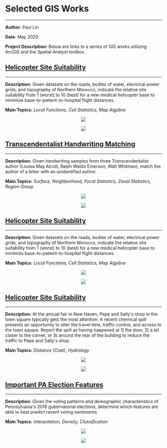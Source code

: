 # Selected GIS Works
---
**Author**: Paul Lin

**Date**: May 2020

**Project Description:** Below are links to a series of GIS works utilizing ArcGIS and the Spatial Analyst toolbox.

## <a href="/pdf/helicopter_presentation.pdf"> Helicopter Site Suitability </a>
---
**Description:** Given datasets on the roads, bodies of water, electrical power grids, and topography of Northern Morocco, indicate the relative site suitability from 1 (worst) to 10 (best) for a new medical helicopter base to minimize base-to-patient-to-hospital flight distances.

**Main Topics:** <i> Local Functions, Cell Statistics, Map Algebra </i>
<p align = "center"><img src="https://github.com/paulslin/paulslin.github.io/blob/main/images/GIS/helicopter_thumbnail.PNG?raw=true"></p>
<p align = "center"><img src="https://github.com/paulslin/paulslin.github.io/blob/main/images/GIS/helicopter_flow.PNG?raw=true"></p>

## <a href="/pdf/handwriting_presentation.pdf"> Transcendentalist Handwriting Matching </a>
---
**Description:** Given handwriting samples from three Transcendentalist author (Louisa May Alcott, Ralph Waldo Emerson, Walt Whitman), match the author of a letter with an unidentified author.

**Main Topics:** <i>Surface, Neighborhood, Focal Statistics, Zonal Statistics, Region Group</i>
<p align = "center"><img src="https://github.com/paulslin/paulslin.github.io/blob/main/images/GIS/handwriting_thumbnail.PNG?raw=true"></p>
<p align = "center"><img src="https://github.com/paulslin/paulslin.github.io/blob/main/images/GIS/handwriting_flow.PNG?raw=true"></p>

## <a href="/pdf/celltower_presentation.pdf"> Helicopter Site Suitability </a>
---
**Description:** Given datasets on the roads, bodies of water, electrical power grids, and topography of Northern Morocco, indicate the relative site suitability from 1 (worst) to 10 (best) for a new medical helicopter base to minimize base-to-patient-to-hospital flight distances.

**Main Topics:** <i> Local Functions, Cell Statistics, Map Algebra </i>
<p align = "center"><img src="https://github.com/paulslin/paulslin.github.io/blob/main/images/GIS/celltower_thumbnail.PNG?raw=true"></p>
<p align = "center"><img src="https://github.com/paulslin/paulslin.github.io/blob/main/images/GIS/celltower_flow.PNG?raw=true"></p>

## <a href="/pdf/traffic_presentation.pdf"> Helicopter Site Suitability </a>
---
**Description:**  At the annual fair in New Haven, Pepe and Sally's shop in the town square typically gets the most attention.  A recent chemical spill presents an opportunity to alter the travel time, traffic control, and access to the town square.  Report the spill as having happened at 1) the door, 2) a bit closer to the corner, or 3) around the rear of the building to reduce the traffic to Pepe and Sally's shop.

**Main Topics:** <i> Distance (Cost), Hydrology </i>
<p align = "center"><img src="https://github.com/paulslin/paulslin.github.io/blob/main/images/GIS/traffic_thumbnail.PNG?raw=true"></p>
<p align = "center"><img src="https://github.com/paulslin/paulslin.github.io/blob/main/images/GIS/traffic_flow.PNG?raw=true"></p>

## <a href="/pdf/election_presentation.pdf"> Important PA Election Features </a>
---
**Description:** Given the voting patterns and demographic characteristics of Pennsylvania's 2018 gubernatorial elections, determine which features are able to best predict recent voting sentiments.

**Main Topics:** <i> Interpolation, Density, Classification </i>
<p align = "center"><img src="https://github.com/paulslin/paulslin.github.io/blob/main/images/GIS/election_thumbnail.PNG?raw=true"></p>
<p align = "center"><img src="https://github.com/paulslin/paulslin.github.io/blob/main/images/GIS/election_flow.PNG?raw=true"></p>
